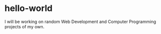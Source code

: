 # hello-world
I will be working on random Web Development and Computer Programming projects of my own.
